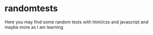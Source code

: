# randomtests
Here you may find some random tests with html/css and javascript and maybe more as I am learning
